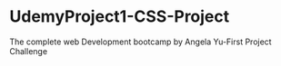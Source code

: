 # UdemyProject1-CSS-Project
The complete web Development bootcamp by Angela Yu-First Project Challenge 
